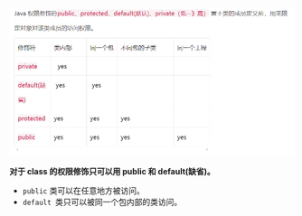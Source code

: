 ![image-20250113140649467](%E5%9B%9B%E7%A7%8D%E6%9D%83%E9%99%90%E4%BF%AE%E9%A5%B0%E7%AC%A6%E7%9A%84%E7%90%86%E8%A7%A3%E4%B8%8E%E6%B5%8B%E8%AF%95/image-20250113140649467.png)

**对于 class 的权限修饰只可以用 public 和 default(缺省)。**

- `public` 类可以在任意地方被访问。
- `default `类只可以被同一个包内部的类访问。
